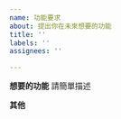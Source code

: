 ```yaml
---
name: 功能要求
about: 提出你在未來想要的功能
title: ''
labels: ''
assignees: ''

---
```


**想要的功能** 請簡單描述

**其他**

